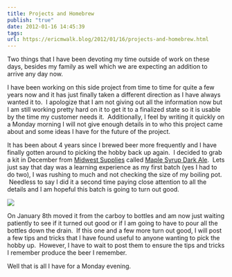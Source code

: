```yaml
---
title: Projects and Homebrew
publish: "true"
date: 2012-01-16 14:45:39
tags: 
url: https://ericmwalk.blog/2012/01/16/projects-and-homebrew.html
---
```


Two things that I have been devoting my time outside of work on these days, besides my family as well which we are expecting an addition to arrive any day now.

I have been working on this side project from time to time for quite a few years now and it has just finally taken a different direction as I have always wanted it to.  I apologize that I am not giving out all the information now but I am still working pretty hard on it to get it to a finalized state so it is usable by the time my customer needs it.  Additionally, I feel by writing it quickly on a Monday morning I will not give enough details in to who this project came about and some ideas I have for the future of the project.

It has been about 4 years since I brewed beer more frequently and I have finally gotten around to picking the hobby back up again.  I decided to grab a kit in December from <a href="http://www.midwestsupplies.com/">Midwest Supplies</a> called <a href="http://www.midwestsupplies.com/maple-syrup-dark-ale-w-london-ale-wyeast-activator-1028.html">Maple Syrup Dark Ale</a>.  Lets just say that day was a learning experience as my first batch (yes I had to do two), I was rushing to much and not checking the size of my boiling pot.  Needless to say I did it a second time paying close attention to all the details and I am hopeful this batch is going to turn out good.

![](https://ericmwalk.blog/uploads/2022/bc522b3cc7.jpg)

On January 8th moved it from the carboy to bottles and am now just waiting patiently to see if it turned out good or if I am going to have to pour all the bottles down the drain.  If this one and a few more turn out good, I will post a few tips and tricks that I have found useful to anyone wanting to pick the hobby up.  However, I have to wait to post them to ensure the tips and tricks I remember produce the beer I remember.

Well that is all I have for a Monday evening.